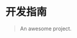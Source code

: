 # 开发指南

> An awesome project.

<vuep template="#example">

</vuep>

<script v-pre type="text/x-template" id="example">
  <template>
    <div>
      <div>Hello, {{ name }}!</div>
      <el-button @click="visible = true">Button</el-button>
      <el-dialog
        title="提示"
        :visible.sync="visible"
        width="30%"
        :before-close="handleClose">
        <span>这是一段信息</span>
        <span slot="footer" class="dialog-footer">
          <el-button @click="dialogVisible = false">取 消</el-button>
          <el-button type="primary" @click="dialogVisible = false">确 定</el-button>
        </span>
      </el-dialog>    
    </div>
  </template>

  <script>
    
    module.exports = {
      data: function () {
        return { 
          name: 'Vue',
          visible:false
         }
      },
      mounted(){
      },
      methods:{
        handleClose(done) {
          this.$confirm('确认关闭？')
            .then(_ => {
              done();
            })
            .catch(_ => {});
        }
      }
    }
  </script>
</script>
